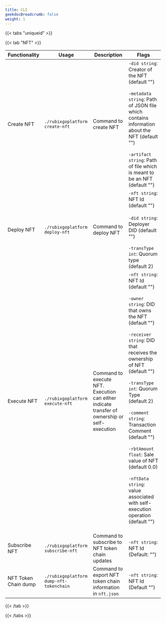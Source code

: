 ```yaml
---
title: CLI
geekdocBreadcrumb: false
weight: 1
---
```


{{< tabs "uniqueid" >}}

{{< tab "NFT" >}}

| Functionality       |  Usage                      | Description                                               | Flags                                                                                                                                                                                                                                   |
|------------------|-----------------------------------|-----------------------------------------------------------|-------------------------------------------------------------------------------------------------------------------------------------------------------------------------------------------------------------------------------------------|
| Create NFT | `./rubixgoplatform create-nft` | Command to create NFT | `-did string`: Creator of the NFT (default "")<br><br>`-metadata string`: Path of JSON file which contains information about the NFT (default "")<br><br>`-artifact string`: Path of file which is meant to be an NFT (default "") |
| Deploy NFT | `./rubixgoplatform deploy-nft` | Command to deploy NFT | `-nft string`: NFT Id (default "")<br><br> `-did string`: Deployer DID (default "")<br><br> `-transType int`: Quorum type (default 2)|
| Execute NFT | `./rubixgoplatform execute-nft` | Command to execute NFT. Execution can either indicate transfer of ownership or self-execution  | `-nft string`: NFT Id (default "")<br><br>`-owner string`: DID that owns the NFT (default "")<br><br> `-receiver string`: DID that receives the ownership of NFT (default "")<br><br>`-transType int`: Quorum Type (default 2)<br><br>`-comment string`: Transaction Comment (default "")<br><br>`-rbtAmount float`: Sale value of NFT (default 0.0)<br><br>`-nftData string`: value associated with self-execution operation (default "")<br><br>|
| Subscribe NFT | `./rubixgoplatform subscribe-nft` | Command to subscribe to NFT token chain updates | `-nft string`: NFT Id (Default: "") |
| NFT Token Chain dump | `./rubixgoplatform dump-nft-tokenchain` | Command to export NFT token chain information in `nft.json` | `-nft string`: NFT Id (Default "") |

{{< /tab >}}

{{< /tabs >}}